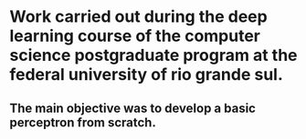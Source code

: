 # Work carried out during the deep learning course of the computer science postgraduate program at the federal university of rio grande sul.

## The main objective was to develop a basic perceptron from scratch.
